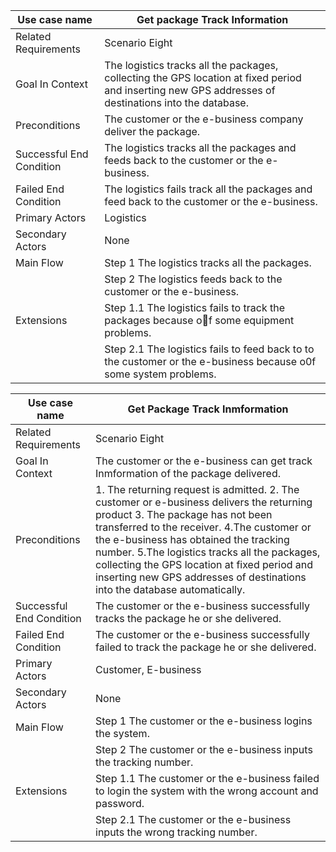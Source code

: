 | Use case name            | Get package Track Information            |
| ------------------------ | ---------------------------------------- |
| Related Requirements     | Scenario Eight                           |
| Goal In Context          | The logistics tracks all the packages, collecting the GPS location at fixed period and inserting new GPS addresses of destinations into the database. |
| Preconditions            | The customer or the e-business company deliver the package. |
| Successful End Condition | The logistics tracks all the packages and feeds back to the customer or the e-business. |
| Failed End Condition     | The logistics fails track all the packages and feed back to the customer or the e-business. |
| Primary Actors           | Logistics                                |
| Secondary Actors         | None                                     |
| Main Flow                | Step 1 The logistics tracks all the packages. |
|                          | Step 2 The logistics feeds back to the customer or the e-business. |
| Extensions               | Step 1.1 The logistics fails to track the packages because of some equipment problems. |
|                          | Step 2.1 The logistics fails to feed back to to the customer or the e-business because o0f some system problems. |

 

| Use case name            | Get Package Track Inmformation           |
| ------------------------ | ---------------------------------------- |
| Related Requirements     | Scenario Eight                           |
| Goal In Context          | The customer or the e-business can get track Inmformation of the package delivered. |
| Preconditions            | 1. The returning request is admitted. 2. The customer or e-business delivers the returning product 3. The package has not been transferred to the receiver. 4.The customer or the e-business has obtained the tracking number. 5.The logistics tracks all the packages, collecting the GPS location at fixed period and inserting new GPS addresses of destinations into the database automatically. |
| Successful End Condition | The customer or the e-business successfully tracks the package he or she delivered. |
| Failed End Condition     | The customer or the e-business successfully failed to track the package he or she delivered. |
| Primary Actors           | Customer, E-business                     |
| Secondary Actors         | None                                     |
| Main Flow                | Step 1 The customer or the e-business logins the system. |
|                          | Step 2 The customer or the e-business inputs the tracking number. |
| Extensions               | Step 1.1 The customer or the e-business failed to login the system with the wrong account and password. |
|                          | Step 2.1 The customer or the e-business inputs the wrong tracking number. |